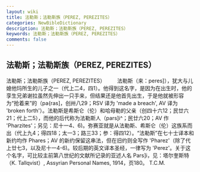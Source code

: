 ```yaml
---
layout: wiki
title: 法勒斯；法勒斯族（PEREZ, PEREZITES）
categories: NewBibleDictionary
description: 法勒斯；法勒斯族（PEREZ, PEREZITES）
keywords: 法勒斯；法勒斯族（PEREZ, PEREZITES）
comments: false
---
```


## 法勒斯；法勒斯族（PEREZ, PEREZITES）



法勒斯；法勒斯族（PEREZ, PEREZITES）
　　法勒斯（来：peres]），犹大与儿媳他玛所生的儿子之一（代上二4，四1）。他得到这名字，是因为在出生时，他的孪生兄弟谢拉虽然先伸出一只手来，但结果还是他首先出生，于是他就被形容为“抢着来”的（pa{ras]，创卅八29；RSV 译为 'made a breach', AV 译为 'broken forth'）。法勒斯是希斯仑（伦）和哈母勒的父亲（创四十六12；民廿六21；代上二5），而他的后代称为法勒斯人（pars]i^；民廿六20；AV 作 'Pharzites'；另见：尼十一4、6)。弥赛亚就是从法勒斯、希斯仑（伦）这族系而出（代上九4；得四18；太一3；路三33；参：得四12）。“法勒斯”在七十士译本和新约均作 Phares；AV 的新约保留这串法，但在旧约则全写作 'Pharez'（除了代上廿七3，以及尼十一4-6)。较后期的英文译本圣经，一律写为 'Perez'。关于这个名字，可比较主前第八世纪的文献所记录的亚述人名 Pars]i，见：塔尔奎斯特（K. Tallqvist）, Assyrian Personal Names, 1914，页180。
T.C.M.




